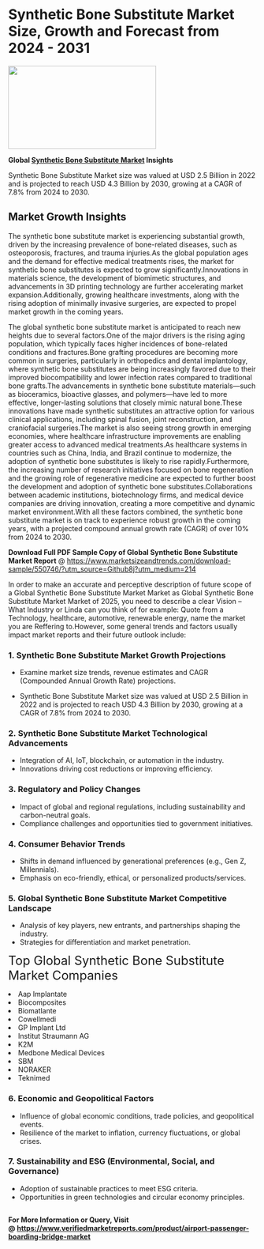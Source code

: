 <H1>Synthetic Bone Substitute Market Size, Growth and Forecast from 2024 - 2031</H1><img class="aligncenter size-medium wp-image-584254" src="https://thirdeyenews.in/wp-content/uploads/2024/09/Global-Market-Research-300x168.jpeg" alt="" width="300" height="168" /><p><strong>Global&nbsp;<a href="https://www.marketsizeandtrends.com/download-sample/550746/?utm_source=Github8j?utm_medium=214">Synthetic Bone Substitute Market</a> Insights</strong></p><p>Synthetic Bone Substitute Market size was valued at USD 2.5 Billion in 2022 and is projected to reach USD 4.3 Billion by 2030, growing at a CAGR of 7.8% from 2024 to 2030.</p><p><h2>Market Growth Insights</h2> <p>The synthetic bone substitute market is experiencing substantial growth, driven by the increasing prevalence of bone-related diseases, such as osteoporosis, fractures, and trauma injuries.As the global population ages and the demand for effective medical treatments rises, the market for synthetic bone substitutes is expected to grow significantly.Innovations in materials science, the development of biomimetic structures, and advancements in 3D printing technology are further accelerating market expansion.Additionally, growing healthcare investments, along with the rising adoption of minimally invasive surgeries, are expected to propel market growth in the coming years.</p> <p>The global synthetic bone substitute market is anticipated to reach new heights due to several factors.One of the major drivers is the rising aging population, which typically faces higher incidences of bone-related conditions and fractures.Bone grafting procedures are becoming more common in surgeries, particularly in orthopedics and dental implantology, where synthetic bone substitutes are being increasingly favored due to their improved biocompatibility and lower infection rates compared to traditional bone grafts.The advancements in synthetic bone substitute materials—such as bioceramics, bioactive glasses, and polymers—have led to more effective, longer-lasting solutions that closely mimic natural bone.These innovations have made synthetic substitutes an attractive option for various clinical applications, including spinal fusion, joint reconstruction, and craniofacial surgeries.The market is also seeing strong growth in emerging economies, where healthcare infrastructure improvements are enabling greater access to advanced medical treatments.As healthcare systems in countries such as China, India, and Brazil continue to modernize, the adoption of synthetic bone substitutes is likely to rise rapidly.Furthermore, the increasing number of research initiatives focused on bone regeneration and the growing role of regenerative medicine are expected to further boost the development and adoption of synthetic bone substitutes.Collaborations between academic institutions, biotechnology firms, and medical device companies are driving innovation, creating a more competitive and dynamic market environment.With all these factors combined, the synthetic bone substitute market is on track to experience robust growth in the coming years, with a projected compound annual growth rate (CAGR) of over 10% from 2024 to 2030.</p> <p><span class=""><strong>Download Full PDF Sample Copy of Global Synthetic Bone Substitute Market Report</strong> @ <a href="https://www.marketsizeandtrends.com/download-sample/550746/?utm_source=Github8j?utm_medium=214" target="_blank">https://www.marketsizeandtrends.com/download-sample/550746/?utm_source=Github8j?utm_medium=214</a></span></p><p>In order to make an accurate and perceptive description of future scope of a Global&nbsp;Synthetic Bone Substitute Market Market as Global&nbsp;Synthetic Bone Substitute Market Market of 2025, you need to describe a clear Vision &ndash; What Industry or Linda can you think of for example: Quote from a Technology, healthcare, automotive, renewable energy, name the market you are Reffering to.However, some general trends and factors usually impact market reports and their future outlook include:</p><h3>1.&nbsp;<strong>Synthetic Bone Substitute Market Growth Projections</strong></h3><ul><li>Examine market size trends, revenue estimates and CAGR (Compounded Annual Growth Rate) projections.</li><li><p>Synthetic Bone Substitute Market size was valued at USD 2.5 Billion in 2022 and is projected to reach USD 4.3 Billion by 2030, growing at a CAGR of 7.8% from 2024 to 2030.</p></li></ul><h3>2.&nbsp;<strong>Synthetic Bone Substitute Market Technological Advancements</strong></h3><ul><li>Integration of AI, IoT, blockchain, or automation in the industry.</li><li>Innovations driving cost reductions or improving efficiency.</li></ul><h3>3.&nbsp;<strong>Regulatory and Policy Changes</strong></h3><ul><li>Impact of global and regional regulations, including sustainability and carbon-neutral goals.</li><li>Compliance challenges and opportunities tied to government initiatives.</li></ul><h3>4.&nbsp;<strong>Consumer Behavior Trends</strong></h3><ul><li>Shifts in demand influenced by generational preferences (e.g., Gen Z, Millennials).</li><li>Emphasis on eco-friendly, ethical, or personalized products/services.</li></ul><h3>5.&nbsp;<strong>Global Synthetic Bone Substitute Market Competitive Landscape</strong></h3><ul><li>Analysis of key players, new entrants, and partnerships shaping the industry.</li><li>Strategies for differentiation and market penetration.</li></ul><p data-pm-slice="1 1 []"><span style="color: inherit; font-family: inherit; font-size: 25px;">Top Global Synthetic Bone Substitute Market Companies</span></p><div class="" data-test-id=""><p><li>Aap Implantate</li><li> Biocomposites</li><li> Biomatlante</li><li> Cowellmedi</li><li> GP Implant Ltd</li><li> Institut Straumann AG</li><li> K2M</li><li> Medbone Medical Devices</li><li> SBM</li><li> NORAKER</li><li> Teknimed</li></p></div><h3>6.&nbsp;<strong>Economic and Geopolitical Factors</strong></h3><ul><li>Influence of global economic conditions, trade policies, and geopolitical events.</li><li>Resilience of the market to inflation, currency fluctuations, or global crises.</li></ul><h3>7.&nbsp;<strong>Sustainability and ESG (Environmental, Social, and Governance)</strong></h3><ul><li>Adoption of sustainable practices to meet ESG criteria.</li><li>Opportunities in green technologies and circular economy principles.</li></ul><h2><strong style="font-size: 14px;">For More Information or Query, Visit @&nbsp;</strong><a style="background-color: #ffffff; font-size: 14px;" href="https://www.marketsizeandtrends.com/report/synthetic-bone-substitute-market/" target="_blank">https://www.verifiedmarketreports.com/product/airport-passenger-boarding-bridge-market</a></h2>